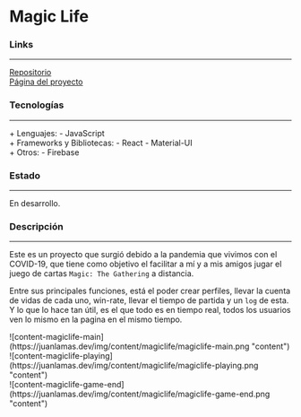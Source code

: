 # Magic Life

### Links

---

[Repositorio](https://github.com/cococov/magiclife)<br/>
[Página del proyecto](https://magiclife.juanlamas.dev/)

### Tecnologías

---

<div class="list-super-index">
+ Lenguajes:
 - JavaScript
</div>

<div class="list-super-index">
+ Frameworks y Bibliotecas:
 - React
 - Material-UI
</div>

<div class="list-super-index">
+ Otros:
 - Firebase
</div>

### Estado

---

En desarrollo.

### Descripción

---

Este es un proyecto que surgió debido a la pandemia que vivimos con el COVID-19, que tiene como objetivo el facilitar a mí y a mis amigos jugar el juego de cartas `Magic: The Gathering` a distancia.

Entre sus principales funciones, está el poder crear perfiles, llevar la cuenta de vidas de cada uno, win-rate, llevar el tiempo de partida y un ``log`` de esta. Y lo que lo hace tan útil, es el que todo es en tiempo real, todos los usuarios ven lo mismo en la pagina en el mismo tiempo.

<div class="img-content-div">
![content-magiclife-main](https://juanlamas.dev/img/content/magiclife/magiclife-main.png "content")
</div>

<div class="img-content-div">
![content-magiclife-playing](https://juanlamas.dev/img/content/magiclife/magiclife-playing.png "content")
</div>

<div class="img-content-div">
![content-magiclife-game-end](https://juanlamas.dev/img/content/magiclife/magiclife-game-end.png "content")
</div>